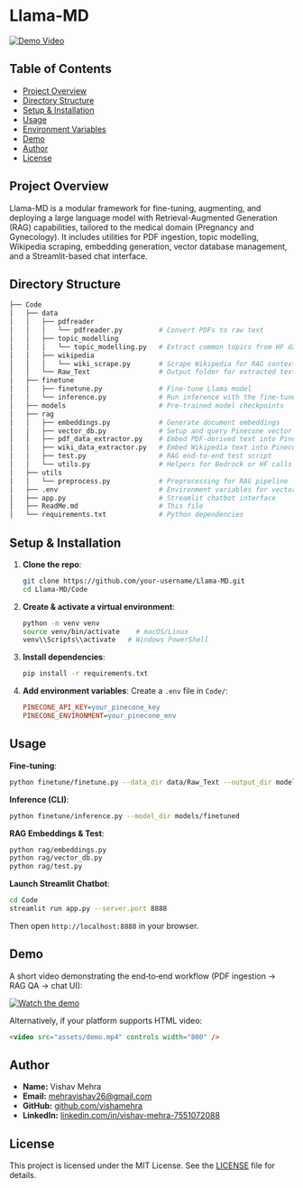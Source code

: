 # Llama-MD

[![Demo Video](assets/demo_thumbnail.png)](assets/demo.mp4)

## Table of Contents
- [Project Overview](#project-overview)
- [Directory Structure](#directory-structure)
- [Setup & Installation](#setup--installation)
- [Usage](#usage)
- [Environment Variables](#environment-variables)
- [Demo](#demo)
- [Author](#author)
- [License](#license)

## Project Overview
Llama-MD is a modular framework for fine-tuning, augmenting, and deploying a large language model with Retrieval-Augmented Generation (RAG) capabilities, tailored to the medical domain (Pregnancy and Gynecology). It includes utilities for PDF ingestion, topic modelling, Wikipedia scraping, embedding generation, vector database management, and a Streamlit-based chat interface.

## Directory Structure
```bash
├── Code
│   ├── data
│   │   ├── pdfreader
│   │   │   └── pdfreader.py         # Convert PDFs to raw text
│   │   ├── topic_modelling
│   │   │   └── topic_modelling.py   # Extract common topics from HF datasets
│   │   ├── wikipedia
│   │   │   └── wiki_scrape.py       # Scrape Wikipedia for RAG context
│   │   └── Raw_Text                 # Output folder for extracted text
│   ├── finetune
│   │   ├── finetune.py              # Fine-tune Llama model
│   │   └── inference.py             # Run inference with the fine-tuned model
│   ├── models                       # Pre-trained model checkpoints
│   ├── rag
│   │   ├── embeddings.py            # Generate document embeddings
│   │   ├── vector_db.py             # Setup and query Pinecone vector DB
│   │   ├── pdf_data_extractor.py    # Embed PDF-derived text into Pinecone
│   │   ├── wiki_data_extractor.py   # Embed Wikipedia text into Pinecone
│   │   ├── test.py                  # RAG end‑to‑end test script
│   │   └── utils.py                 # Helpers for Bedrock or HF calls
│   ├── utils
│   │   └── preprocess.py            # Preprocessing for RAG pipeline
│   ├── .env                         # Environment variables for vector DB, API keys
│   ├── app.py                       # Streamlit chatbot interface
│   ├── ReadMe.md                    # This file
│   └── requirements.txt             # Python dependencies
```

## Setup & Installation
1. **Clone the repo**:
   ```bash
   git clone https://github.com/your-username/Llama-MD.git
   cd Llama-MD/Code
   ```
2. **Create & activate a virtual environment**:
   ```bash
   python -m venv venv
   source venv/bin/activate    # macOS/Linux
   venv\\Scripts\\activate   # Windows PowerShell
   ```
3. **Install dependencies**:
   ```bash
   pip install -r requirements.txt
   ```
4. **Add environment variables**:
   Create a `.env` file in `Code/`:
   ```ini
   PINECONE_API_KEY=your_pinecone_key
   PINECONE_ENVIRONMENT=your_pinecone_env
   ```

## Usage
**Fine-tuning**:
```bash
python finetune/finetune.py --data_dir data/Raw_Text --output_dir models/finetuned
```

**Inference (CLI)**:
```bash
python finetune/inference.py --model_dir models/finetuned
```

**RAG Embeddings & Test**:
```bash
python rag/embeddings.py
python rag/vector_db.py
python rag/test.py
```

**Launch Streamlit Chatbot**:
```bash
cd Code
streamlit run app.py --server.port 8888
```  
Then open `http://localhost:8888` in your browser.

## Demo
A short video demonstrating the end‑to‑end workflow (PDF ingestion → RAG QA → chat UI):

[![Watch the demo](assets/demo_thumbnail.png)](assets/demo.mp4)

Alternatively, if your platform supports HTML video:
```html
<video src="assets/demo.mp4" controls width="800" />
```

## Author
- **Name:** Vishav Mehra
- **Email:** mehravishav26@gmail.com
- **GitHub:** [github.com/vishamehra](https://github.com/mehra)
- **LinkedIn:** [linkedin.com/in/vishav-mehra-7551072088](www.linkedin.com/in/vishav-mehra-755107208)

## License
This project is licensed under the MIT License. See the [LICENSE](LICENSE) file for details.


